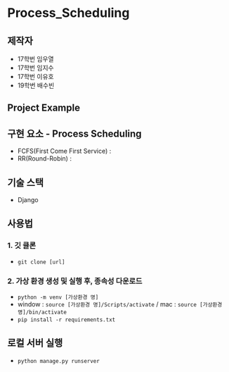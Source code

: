# Process_Scheduling

## 제작자

 - 17학번 임우열
 - 17학번 임지수
 - 17학번 이유호
 - 19학번 배수빈

## Project Example

## 구현 요소 - Process Scheduling

- FCFS(First Come First Service) : 
- RR(Round-Robin) : 

## 기술 스택

- Django

## 사용법

### 1. 깃 클론

- `git clone [url]`

### 2. 가상 환경 생성 및 실행 후, 종속성 다운로드

- `python -m venv [가상환경 명]`
- window : `source [가상환경 명]/Scripts/activate` / mac : `source [가상환경 명]/bin/activate`
- `pip install -r requirements.txt`

## 로컬 서버 실행
- `python manage.py runserver`